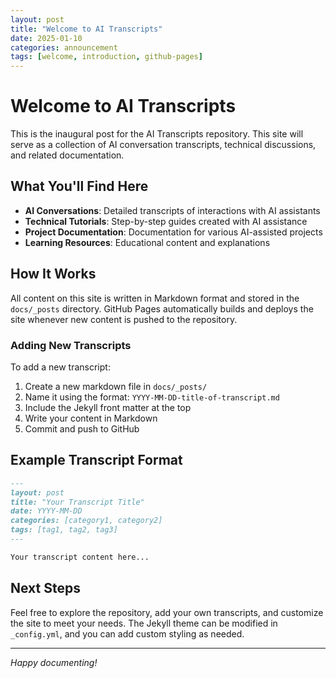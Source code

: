```yaml
---
layout: post
title: "Welcome to AI Transcripts"
date: 2025-01-10
categories: announcement
tags: [welcome, introduction, github-pages]
---
```


# Welcome to AI Transcripts

This is the inaugural post for the AI Transcripts repository. This site will serve as a collection of AI conversation transcripts, technical discussions, and related documentation.

## What You'll Find Here

- **AI Conversations**: Detailed transcripts of interactions with AI assistants
- **Technical Tutorials**: Step-by-step guides created with AI assistance
- **Project Documentation**: Documentation for various AI-assisted projects
- **Learning Resources**: Educational content and explanations

## How It Works

All content on this site is written in Markdown format and stored in the `docs/_posts` directory. GitHub Pages automatically builds and deploys the site whenever new content is pushed to the repository.

### Adding New Transcripts

To add a new transcript:

1. Create a new markdown file in `docs/_posts/`
2. Name it using the format: `YYYY-MM-DD-title-of-transcript.md`
3. Include the Jekyll front matter at the top
4. Write your content in Markdown
5. Commit and push to GitHub

## Example Transcript Format

```markdown
---
layout: post
title: "Your Transcript Title"
date: YYYY-MM-DD
categories: [category1, category2]
tags: [tag1, tag2, tag3]
---

Your transcript content here...
```

## Next Steps

Feel free to explore the repository, add your own transcripts, and customize the site to meet your needs. The Jekyll theme can be modified in `_config.yml`, and you can add custom styling as needed.

---

*Happy documenting!*